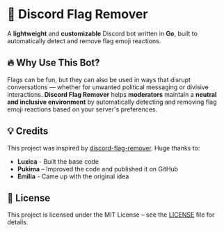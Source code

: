 # 🚀 Discord Flag Remover

A **lightweight** and **customizable** Discord bot written in **Go**, built to automatically detect and remove flag emoji reactions.

## 🔥 Why Use This Bot?

Flags can be fun, but they can also be used in ways that disrupt conversations — whether for unwanted political messaging or divisive interactions. **Discord Flag Remover** helps **moderators** maintain a **neutral and inclusive environment** by automatically detecting and removing flag emoji reactions based on your server's preferences.

## 💡 Credits

This project was inspired by [discord-flag-remover](https://github.com/Pukimaa/discord-flag-remover). Huge thanks to:

- **Luxica** - Built the base code
- **Pukima** – Improved the code and published it on GitHub
- **Emilia** - Came up with the original idea

## 📜 License

This project is licensed under the MIT License – see the [LICENSE](LICENSE) file for details.
